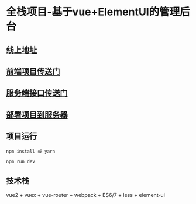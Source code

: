 # 全栈项目-基于vue+ElementUI的管理后台

## [线上地址](http://47.110.44.176/admin)

## [前端项目传送门](https://github.com/majun00/elm-vue)

## [服务端接口传送门](https://github.com/majun00/egg-api)

## [部署项目到服务器](https://github.com/majun00/egg-api/blob/master/server.md)

## 项目运行

```
npm install 或 yarn

npm run dev

```

## 技术栈

vue2 + vuex + vue-router + webpack + ES6/7 + less + element-ui